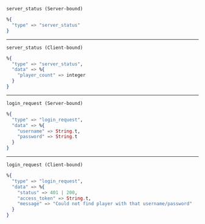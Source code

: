 `server_status (Server-bound)`

```elixir
%{
  "type" => "server_status"
}
```

---

`server_status (Client-bound)`

```elixir
%{
  "type" => "server_status",
  "data" => %{
    "player_count" => integer
  }
}
```

---

`login_request (Server-bound)`

```elixir
%{
  "type" => "login_request",
  "data" => %{
    "username" => String.t,
    "password" => String.t
  }
}
```

---

`login_request (Client-bound)`

```elixir
%{
  "type" => "login_request",
  "data" => %{
    "status" => 401 | 200,
    "access_token" => String.t,
    "message" => "Could not find player with that username/password"
  }
}
```

